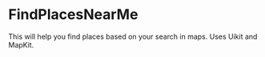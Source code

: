 # FindPlacesNearMe
This will help you find places based on your search in maps. Uses Uikit and MapKit.
